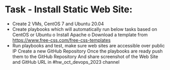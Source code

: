 # Task - Install Static Web Site:
- Create 2 VMs, CentOS 7 and Ubuntu 20.04
- Create playbooks which will automatically run below tasks based on CentOS or Ubuntu
o Install Apache
o Download a template from https://www.free-css.com/free-css-templates
- Run playbooks and test, make sure web sites are accessible over public IP
Create a new GitHub Repository
Once the playbooks are ready push them to the GitHub Repository
And share screenshot of the Web Site and GitHub URL in #hw_oct_devops_2023 channel



